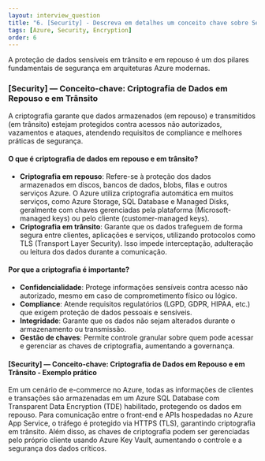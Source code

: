 ```yaml
---
layout: interview_question
title: "6. [Security] - Descreva em detalhes um conceito chave sobre Security relevante para arquitetura no Azure"
tags: [Azure, Security, Encryption]
order: 6
---
```


A proteção de dados sensíveis em trânsito e em repouso é um dos pilares fundamentais de segurança em arquiteturas Azure modernas.

### [Security] — Conceito-chave: Criptografia de Dados em Repouso e em Trânsito

A criptografia garante que dados armazenados (em repouso) e transmitidos (em trânsito) estejam protegidos contra acessos não autorizados, vazamentos e ataques, atendendo requisitos de compliance e melhores práticas de segurança.

#### O que é criptografia de dados em repouso e em trânsito?

- **Criptografia em repouso**: Refere-se à proteção dos dados armazenados em discos, bancos de dados, blobs, filas e outros serviços Azure. O Azure utiliza criptografia automática em muitos serviços, como Azure Storage, SQL Database e Managed Disks, geralmente com chaves gerenciadas pela plataforma (Microsoft-managed keys) ou pelo cliente (customer-managed keys).
- **Criptografia em trânsito**: Garante que os dados trafeguem de forma segura entre clientes, aplicações e serviços, utilizando protocolos como TLS (Transport Layer Security). Isso impede interceptação, adulteração ou leitura dos dados durante a comunicação.

#### Por que a criptografia é importante?

- **Confidencialidade**: Protege informações sensíveis contra acesso não autorizado, mesmo em caso de comprometimento físico ou lógico.
- **Compliance**: Atende requisitos regulatórios (LGPD, GDPR, HIPAA, etc.) que exigem proteção de dados pessoais e sensíveis.
- **Integridade**: Garante que os dados não sejam alterados durante o armazenamento ou transmissão.
- **Gestão de chaves**: Permite controle granular sobre quem pode acessar e gerenciar as chaves de criptografia, aumentando a governança.

#### [Security] — Conceito-chave: Criptografia de Dados em Repouso e em Trânsito - Exemplo prático

Em um cenário de e-commerce no Azure, todas as informações de clientes e transações são armazenadas em um Azure SQL Database com Transparent Data Encryption (TDE) habilitado, protegendo os dados em repouso. Para comunicação entre o front-end e APIs hospedadas no Azure App Service, o tráfego é protegido via HTTPS (TLS), garantindo criptografia em trânsito. Além disso, as chaves de criptografia podem ser gerenciadas pelo próprio cliente usando Azure Key Vault, aumentando o controle e a segurança dos dados críticos.
